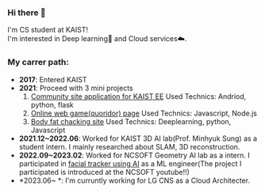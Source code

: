 ### Hi there 👋
I'm CS student at KAIST!   
I'm interested in Deep learning🧠 and Cloud services☁️.   

### My carrer path:    
* **2017**: Entered KAIST   
* **2021**: Proceed with 3 mini projects   
  1. [Community site application for KAIST EE](https://github.com/HyunHo99/EE-lap-application-Front) Used Technics: Andriod, python, flask
  2. [Online web game(quoridor) page](https://github.com/HyunHo99/quoridor) Used Technics: Javascript, Node.js
  3. [Body fat chacking site](https://github.com/HyunHo99/bodyFatWeb) Used Technics: Deeplearning, python, Javascript
* **2021.12~2022.06**: Worked for KAIST 3D AI lab(Prof. Minhyuk Sung) as a student intern. I mainly researched about SLAM, 3D reconstruction.   
* **2022.09~2023.02**: Worked for NCSOFT Geometry AI lab as a intern. I participated in [facial tracker using AI](https://www.youtube.com/watch?v=4mfESaPbLI4&t=412s) as a ML engineer(The project I participated is introduced at the NCSOFT youtube!!)
* *2023.06~ *: I'm curruntly working for LG CNS as a Cloud Architecter.   
<!--
**HyunHo99/HyunHo99** is a ✨ _special_ ✨ repository because its `README.md` (this file) appears on your GitHub profile.

Here are some ideas to get you started:

- 🔭 I’m currently working on ...
- 🌱 I’m currently learning ...
- 👯 I’m looking to collaborate on ...
- 🤔 I’m looking for help with ...
- 💬 Ask me about ...
- 📫 How to reach me: ...
- 😄 Pronouns: ...
- ⚡ Fun fact: ...
-->
